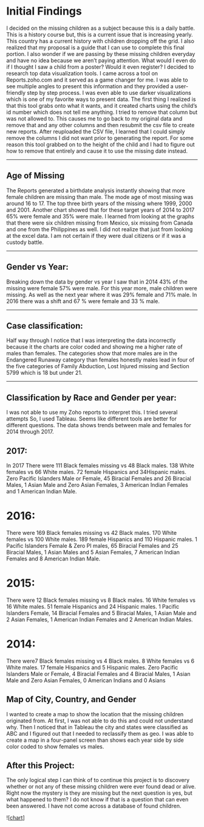 # Initial Findings

I decided on the missing children as a subject because this is a daily battle. This is a history course but, this is a current issue that is increasing yearly. This country has a current history with children dropping off the grid. I also realized that my proposal is a guide that I can use to complete this final portion.  I also wonder if we are passing by these missing children everyday and have no idea because we aren’t paying attention. What would I even do if I thought I saw a child from a poster? Would it even register? I decided to research top data visualization tools. I came across a tool on Reports.zoho.com and it served as a game changer for me. I was able to see multiple angles to present this information and they provided a user-friendly step by step process. I was even able to use darker visualizations which is one of my favorite ways to present data. The first thing I realized is that this tool grabs onto what it wants, and it created charts using the child’s id number which does not tell me anything. I tried to remove that column but was not allowed to. This causes me to go back to my original data and remove that and any other columns and then resubmit the csv file to create new reports. After reuploaded the CSV file, I learned that I could simply remove the columns I did not want prior to generating the report. 
For some reason this tool grabbed on to the height of the child and I had to figure out how to remove that entirely and cause it to use the missing date instead. 

----
## Age of Missing
The Reports generated a birthdate analysis instantly showing that more female children are missing than male. The mode age of most missing was around 16 to 17. The top three birth years of the missing where 1999, 2000 and 2001. 
Another chart showed that for these target years of 2014 to 2017 65% were female and 35% were male.
I learned from looking at the graphs that there were six children missing from Mexico, six missing from Canada and one from the Philippines as well. I did not realize that just from looking at the excel data. I am not certain if they were dual citizens or if it was a custody battle.

---
## Gender vs Year:
Breaking down the data by gender vs year I saw that in 2014 43% of the missing were female 57% were male. For this year more, male children were missing. As well as the next year where it was 29% female and 71% male. In 2016 there was a shift and 67 % were female and 33 % male. 

---
## Case classification:
Half way through I notice that I was interpreting the data incorrectly because it the charts are color coded and showing me a higher rate of males than females. 
The categories show that more males are in the Endangered Runaway category than females honestly males lead in four of the five categories of Family Abduction, Lost Injured missing and Section 5799 which is 18 but under 21. 

----
## Classification by Race and Gender per year:
I was not able to use my Zoho reports to interpret this. I tried several attempts 
So, I used Tableau. Seems like different tools are better for different questions. 
The data shows trends between male and females for 2014 through 2017. 
## 2017:
In 2017 There were 111 Black females missing vs 48 Black males. 138 White females vs 66 White males. 72 female Hispanics and 34Hispanic males. 
Zero Pacific Islanders Male or Female, 45 Biracial Females and 26 Biracial Males, 1 Asian Male and Zero Asian Females, 3 American Indian Females and 1 American Indian Male. 
# 2016:
There were 169 Black females missing vs 42 Black males. 170 White females vs 100 White males. 189 female Hispanics and 110 Hispanic males. 
1 Pacific Islanders Female & Zero PI males, 65 Biracial Females and 25 Biracial Males, 1 Asian Males and 5 Asian Females, 7 American Indian Females and 8 American Indian Male. 
# 2015:
There were 12 Black females missing vs 8 Black males. 16 White females vs 16 White males. 51 female Hispanics and 24 Hispanic males. 
1 Pacific Islanders Female, 14 Biracial Females and 5 Biracial Males, 1 Asian Male and 2 Asian Females, 1 American Indian Females and 2 American Indian Males. 
# 2014:
There were7 Black females missing vs 4 Black males. 8 White females vs 6 White males. 17 female Hispanics and 5 Hispanic males. 
Zero Pacific Islanders Male or Female, 4 Biracial Females and 4 Biracial Males, 1 Asian Male and Zero Asian Females, 0 American Indians and 0 Asians

## Map of City, Country, and Gender
I wanted to create a map to show the location that the missing children originated from. At first, I was not able to do this and could not understand why. Then I noticed that in Tableau the city and states were classified as ABC and I figured out that I needed to reclassify them as geo. I was able to create a map in a four-panel screen than shows each year side by side color coded to show females vs males.

## After this Project:

The only logical step I can think of to continue this project is to discovery whether or not any of these missing children were ever found dead or alive. Right now the mystery is they are missing but the next question is yes, but what happened to them?
I do not know if that is a question that can even been answered. I have not come across a database of found children. 




![[chart](https://chart-builder.data.world/?s=N4IgbgpgTgzglgewHYgFwEYA0IA2CDGAhgC6IqqgwSFT4AWaIA-IQOYRKkAmAvAFaEAthBisohAJ4AyLiUJVuPQXBjwkrALT04OLlA4a4SDcToQNAVxhSAjhegSeAZQCiAGRcBhACoBSAEwADAEAgr6BIQBiAEoA8gCyAYHCXHA01FwShPikkERUMAD6AO5wpoX4ONRIEFyFZnCsdMSFYIQ49rb2UBKFxBIADhDOAIpuIAC+2PjIAGaNaKCkxFWMABKEkAAEAJoIFltOEBxb8RBMW95mpzoA1lueNMTIWwDScFwwINiCNLeM+DgtFW2A4M1S6i+qAA2qBCh80IFsPMILpGMpVEZWLMoAhBDBiCQIN8QPRCEgajhGAAPEn9IaMQgWZ4kgBGRjQs3aVGwbDEEFYRLQSAsOBw2AAXtAEGhiFB7NgYERVqhcEZqFASTAEFBiIylRwIaw6XBhABVJBlYWi8UgbW6yJwVFca1iqZwhEYZFOtGqjFqbG4wSA-okskU1GMCR0wbE1VMlnYdnkLk4HkgPn6QXEOMisWS6Wy+UQRXKuNqmo0LU6vXxg1II0m82W2t52324iO52unDukDwl2ofze7uq7S6eawYhIITE6Z0cmUgEIPCa7D08sJmVJjmoVPpzMCoWoNsF3FFhV2suMHDqquKmv6-CGrFNiAWq0nm0Ph0+wdtvsBzQABmEdfVPUkFwjKlVVpddY0ZZltxAZNOW5EsM1Yfls1zb8QClc9UDlS8lXactb0rNc7UfOtnwbV911Nd8Wx7H9Oz-HtAM9AAWMDB0gnQuEnAkZ2EMMoKXMcVx1GMGXjJC2V3fcMMPHDWPwwsiOLUsyJvO8qI7J8X3UN8P1bPCOy7cCbQmABdH5yQsdonCGfB1NKLhTHUhomnMt0JiAA)]



